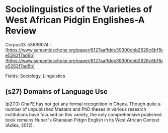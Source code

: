 # Sociolinguistics of the Varieties of West African Pidgin Englishes-A Review

CorpusID: 53689074 - [https://www.semanticscholar.org/paper/8127aaffdde39300dbb2628c8bf1be5262f7ad6b](https://www.semanticscholar.org/paper/8127aaffdde39300dbb2628c8bf1be5262f7ad6b)

Fields: Sociology, Linguistics

## (s27) Domains of Language Use
(p27.0) GhaPE has not got any formal recognition in Ghana. Though quite a number of unpublished Masters and PhD theses in various research institutions have focused on this variety, the only comprehensive published book remains Huber"s Ghanaian Pidgin English in its West African Context (Adika, 2012).
